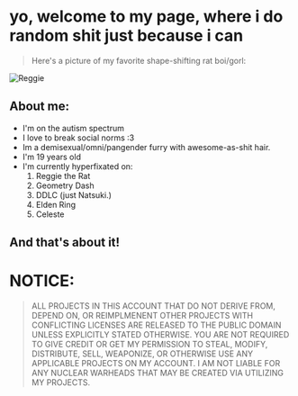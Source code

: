 # yo,  welcome to my page, where i do random shit just because i can
> Here's a picture of my favorite shape-shifting rat boi/gorl:

![Reggie](https://media.tenor.com/bU21Wl_xfU8AAAAC/tf2gplus-gplus.gif)

## About me:
- I'm on the autism spectrum
- I love to break social norms :3
- Im a demisexual/omni/pangender furry with awesome-as-shit hair.
- I'm 19 years old
- I'm currently hyperfixated on:
  1) Reggie the Rat 
  2) Geometry Dash
  3) DDLC (just Natsuki.)
  4) Elden Ring
  5) Celeste

## And that's about it!

# NOTICE:
> ALL PROJECTS IN THIS ACCOUNT THAT DO NOT
> DERIVE FROM, DEPEND ON, OR REIMPLMENENT
> OTHER PROJECTS WITH CONFLICTING LICENSES
> ARE RELEASED TO THE PUBLIC DOMAIN UNLESS
> EXPLICITLY STATED OTHERWISE. YOU ARE NOT
> REQUIRED TO GIVE CREDIT OR GET MY PERMISSION
> TO STEAL, MODIFY, DISTRIBUTE, SELL, WEAPONIZE,
> OR OTHERWISE USE ANY APPLICABLE PROJECTS
> ON MY ACCOUNT. I AM NOT LIABLE FOR ANY
> NUCLEAR WARHEADS THAT MAY BE CREATED
> VIA UTILIZING MY PROJECTS.
